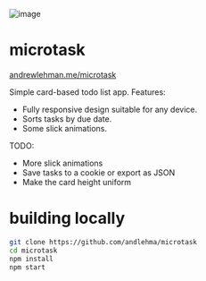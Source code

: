 ![image](https://user-images.githubusercontent.com/26948028/85339858-98d8b380-b4aa-11ea-8b1f-a77fca60ebb5.png)

# microtask
[andrewlehman.me/microtask](http://andrewlehman.me/microtask)

Simple card-based todo list app. Features:
* Fully responsive design suitable for any device.
* Sorts tasks by due date.
* Some slick animations.

TODO:
* More slick animations
* Save tasks to a cookie or export as JSON
* Make the card height uniform

# building locally
```bash
git clone https://github.com/andlehma/microtask
cd microtask
npm install
npm start
```
